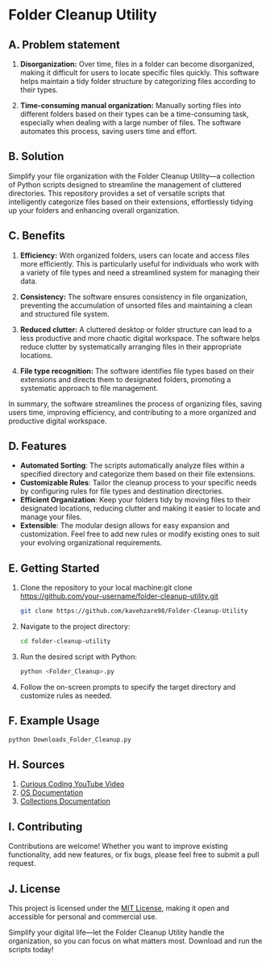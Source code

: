 # Folder Cleanup Utility

## A. Problem statement

1. **Disorganization:** Over time, files in a folder can become disorganized, making it difficult for users to locate specific files quickly. This software helps maintain a tidy folder structure by categorizing files according to their types.

2. **Time-consuming manual organization:** Manually sorting files into different folders based on their types can be a time-consuming task, especially when dealing with a large number of files. The software automates this process, saving users time and effort.

## B. Solution

Simplify your file organization with the Folder Cleanup Utility—a collection of Python scripts designed to streamline the management of cluttered directories. This repository provides a set of versatile scripts that intelligently categorize files based on their extensions, effortlessly tidying up your folders and enhancing overall organization.

## C. Benefits

1. **Efficiency:** With organized folders, users can locate and access files more efficiently. This is particularly useful for individuals who work with a variety of file types and need a streamlined system for managing their data.

2. **Consistency:** The software ensures consistency in file organization, preventing the accumulation of unsorted files and maintaining a clean and structured file system.

3. **Reduced clutter:** A cluttered desktop or folder structure can lead to a less productive and more chaotic digital workspace. The software helps reduce clutter by systematically arranging files in their appropriate locations.

4. **File type recognition:** The software identifies file types based on their extensions and directs them to designated folders, promoting a systematic approach to file management.

In summary, the software streamlines the process of organizing files, saving users time, improving efficiency, and contributing to a more organized and productive digital workspace.


## D. Features

- **Automated Sorting**: The scripts automatically analyze files within a specified directory and categorize them based on their file extensions.
- **Customizable Rules**: Tailor the cleanup process to your specific needs by configuring rules for file types and destination directories.
- **Efficient Organization**: Keep your folders tidy by moving files to their designated locations, reducing clutter and making it easier to locate and manage your files.
- **Extensible**: The modular design allows for easy expansion and customization. Feel free to add new rules or modify existing ones to suit your evolving organizational requirements.

## E. Getting Started

1. Clone the repository to your local machine:git clone <https://github.com/your-username/folder-cleanup-utility.git>

    
    ```bash
    git clone https://github.com/kavehzare98/Folder-Cleanup-Utility
    ```
    
2. Navigate to the project directory:
    
    ```bash
    cd folder-cleanup-utility
    
    ```
    
3. Run the desired script with Python:
    
    ```bash
    python <Folder_Cleanup>.py
    
    ```
    
4. Follow the on-screen prompts to specify the target directory and customize rules as needed.

## F. Example Usage

```bash
python Downloads_Folder_Cleanup.py

```
## H. Sources
1. [Curious Coding YouTube Video](https://www.youtube.com/watch?v=5idxowRxWW0)
2. [OS Documentation](https://docs.python.org/3/library/os.path.html#module-os.path)
3. [Collections Documentation](https://docs.python.org/3/library/collections.html)

## I. Contributing

Contributions are welcome! Whether you want to improve existing functionality, add new features, or fix bugs, please feel free to submit a pull request.

## J. License

This project is licensed under the [MIT License](notion://www.notion.so/LICENSE), making it open and accessible for personal and commercial use.

Simplify your digital life—let the Folder Cleanup Utility handle the organization, so you can focus on what matters most. Download and run the scripts today!

##
